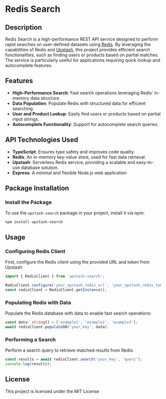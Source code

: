 # Redis Search

## Description

Redis Search is a high-performance REST API service designed to perform rapid searches on user-defined datasets using [Redis](https://redis.io/). By leveraging the capabilities of Redis and [Upstash](https://upstash.com/), this project provides efficient search functionalities, such as finding users or products based on partial matches. The service is particularly useful for applications requiring quick lookup and autocomplete features.

## Features

- **High-Performance Search**: Fast search operations leveraging Redis' in-memory data structure.
- **Data Population**: Populate Redis with structured data for efficient searching.
- **User and Product Lookup**: Easily find users or products based on partial input strings.
- **Autocomplete Functionality**: Support for autocomplete search queries.

## API Technologies Used

- **TypeScript**: Ensures type safety and improves code quality.
- **Redis**: An in-memory key-value store, used for fast data retrieval.
- **Upstash**: Serverless Redis service, providing a scalable and easy-to-use database solution.
- **Express**: A minimal and flexible Node.js web application

## Package Installation

### Install the Package
To use the `upstash-search` package in your project, install it via npm:
```shell
npm install upstash-search
```

## Usage

### Configuring Redis Client
First, configure the Redis client using the provided URL and token from Upstash:


```typescript
import { RedisClient } from 'upstash-search';

RedisClient.configure('your_upstash_redis_url', 'your_upstash_redis_token');
const redisClient = RedisClient.getInstance();
```

### Populating Redis with Data
Populate the Redis database with data to enable fast search operations:
```typescript
const data: string[] = ['example1', 'example2', 'example3'];
await redisClient.populateDB('your_key', data);
```

### Performing a Search
Perform a search query to retrieve matched results from Redis:
```typescript
const results = await redisClient.search('your_key', 'query');
console.log(results);
```
## License

This project is licensed under the MIT License